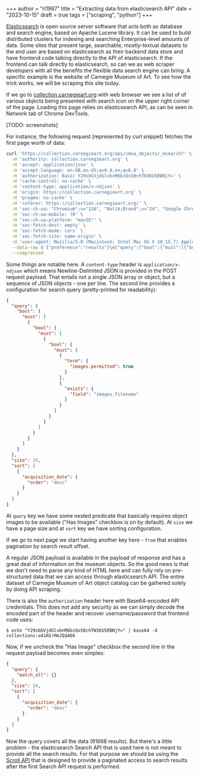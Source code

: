 +++
author = "rl1987"
title = "Extracting data from elasticsearch API"
date = "2023-10-15"
draft = true
tags = ["scraping", "python"]
+++

[Elasticsearch](https://github.com/elastic/elasticsearch) is open 
source server software that acts both as database and search engine, based on 
Apache Lucene library. It can be used to build distributed clusters for 
indexing and searching Enterprise-level amounts of data. 
Some sites that present large, searchable, mostly-textual datasets to
the end user are based on elasticsearch as their backend data store and have
frontend code talking directly to the API of elasticsearch. If the frontend
can talk directly to elasticsearch, so can we as web scraper developers with all
the benefits the flexible data search engine can bring. A specific example is 
the website of Carnegie Museum of Art. To see how the trick works, we will be 
scraping this site today.

If we go to [collection.carnegieart.org](https://collection.carnegieart.org/) 
with web browser we see a list of of various objects being presented with search
icon on the upper right corner of the page. Loading this page relies on 
elasticsearch API, as can be seen in Network tab of Chrome DevTools.

[TODO: screenshots]

For instance, the following request (represented by curl snippet) fetches
the first page worth of data:

```bash
curl 'https://collection.carnegieart.org/api/cmoa_objects/_msearch?' \
  -H 'authority: collection.carnegieart.org' \
  -H 'accept: application/json' \
  -H 'accept-language: en-GB,en-US;q=0.9,en;q=0.8' \
  -H 'authorization: Basic Y29sbGVjdGlvbnM6bzQxS0chTW1KUSRBNjY=' \
  -H 'cache-control: no-cache' \
  -H 'content-type: application/x-ndjson' \
  -H 'origin: https://collection.carnegieart.org' \
  -H 'pragma: no-cache' \
  -H 'referer: https://collection.carnegieart.org/' \
  -H 'sec-ch-ua: "Chromium";v="116", "Not)A;Brand";v="24", "Google Chrome";v="116"' \
  -H 'sec-ch-ua-mobile: ?0' \
  -H 'sec-ch-ua-platform: "macOS"' \
  -H 'sec-fetch-dest: empty' \
  -H 'sec-fetch-mode: cors' \
  -H 'sec-fetch-site: same-origin' \
  -H 'user-agent: Mozilla/5.0 (Macintosh; Intel Mac OS X 10_15_7) AppleWebKit/537.36 (KHTML, like Gecko) Chrome/116.0.0.0 Safari/537.36' \
  --data-raw $'{"preference":"results"}\n{"query":{"bool":{"must":[{"bool":{"must":[{"bool":{"must":[{"term":{"images.permitted":true}},{"exists":{"field":"images.filename"}}]}}]}}]}},"size":24,"sort":[{"acquisition_date":{"order":"desc"}}]}\n' \
  --compressed
```

Some things are notable here. A `content-type` header is `application/x-ndjson` 
which means Newline-Delimited JSON is provided in the POST request payload. 
That entails not a single JSON array or object, but a sequence of JSON objects -
one per line. The second line provides a configuration for search query 
(pretty-printed for readability):

```json
{
  "query": {
    "bool": {
      "must": [
        {
          "bool": {
            "must": [
              {
                "bool": {
                  "must": [
                    {
                      "term": {
                        "images.permitted": true
                      }
                    },
                    {
                      "exists": {
                        "field": "images.filename"
                      }
                    }
                  ]
                }
              }
            ]
          }
        }
      ]
    }
  },
  "size": 24,
  "sort": [
    {
      "acquisition_date": {
        "order": "desc"
      }
    }
  ]
}
```

At `query` key we have some nested predicate that basically requires object 
images to be available ("Has Images" checkbox is on by default). At `size`
we have a page size and at `sort` key we have sorting configuration.

If we go to next page we start having another key here - `from` that enables
pagination by search result offset.

A regular JSON payload is available in the payload of response and has a great
deal of information on the museum objects. So the good news is that we don't
need to parse any kind of HTML here and can fully rely on pre-structured
data that we can access through elasticsearch API. The entire dataset of
Carnegie Museum of Art object catalog can be gathered solely by doing API 
scraping.

There is also the `authorization` header here with Base64-encoded API 
credentials. This does not add any security as we can simply decode the 
encoded part of the header and recover username/password that frontend code uses:

```
$ echo "Y29sbGVjdGlvbnM6bzQxS0chTW1KUSRBNjY=" | base64 -d
collections:o41KG!MmJQ$A66
```

Now, if we uncheck the "Has Image" checkbox the second line in the request
payload becomes even simples:

```json
{
  "query": {
    "match_all": {}
  },
  "size": 24,
  "sort": [
    {
      "acquisition_date": {
        "order": "desc"
      }
    }
  ]
}
```

Now the query covers all the data (91668 results). But there's a little problem -
the elasticsearch Search API that is used here is not meant to provide all the
search results. For that purpose we should be using the [Scroll API](https://www.elastic.co/guide/en/elasticsearch/reference/current/scroll-api.html)
that is designed to provide a paginated access to search results after the 
first Search API request is performed.



